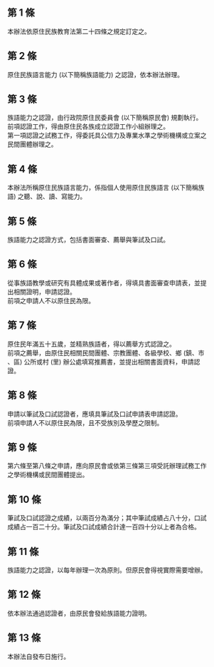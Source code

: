 第 1 條
-------
本辦法依原住民族教育法第二十四條之規定訂定之。

第 2 條
-------
原住民族語言能力 (以下簡稱族語能力) 之認證，依本辦法辦理。

第 3 條
-------
族語能力之認證，由行政院原住民委員會 (以下簡稱原民會) 規劃執行。  
前項認證工作，得由原住民各族成立認證工作小組辦理之。  
第一項認證之試務工作，得委託具公信力及專業水準之學術機構或立案之  
民間團體辦理之。

第 4 條
-------
本辦法所稱原住民族語言能力，係指個人使用原住民族語言 (以下簡稱族  
語) 之聽、說、讀、寫能力。

第 5 條
-------
族語能力之認證方式，包括書面審查、薦舉與筆試及口試。

第 6 條
-------
從事族語教學或研究有具體成果或著作者，得填具書面審查申請表，並提  
出相關證明，申請認證。  
前項之申請人不以原住民為限。

第 7 條
-------
原住民年滿五十五歲，並精熟族語者，得以薦舉方式認證之。  
前項之薦舉，由原住民相關民間團體、宗教團體、各級學校、鄉 (鎮、市  
、區) 公所或村 (里) 辦公處填寫推薦書，並提出相關書面資料，申請認  
證。

第 8 條
-------
申請以筆試及口試認證者，應填具筆試及口試申請表申請認證。  
前項申請人不以原住民為限，且不受族別及學歷之限制。

第 9 條
-------
第六條至第八條之申請，應向原民會或依第三條第三項受託辦理試務工作  
之學術機構或民間團體提出。

第 10 條
--------
筆試及口試認證之成績，以兩百分為滿分；其中筆試成績占八十分，口試  
成績占一百二十分。筆試及口試成績合計達一百四十分以上者為合格。

第 11 條
--------
族語能力之認證，以每年辦理一次為原則。但原民會得視實際需要增辦。

第 12 條
--------
依本辦法通過認證者，由原民會發給族語能力證明。

第 13 條
--------
本辦法自發布日施行。

